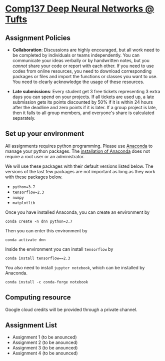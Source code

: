 # [Comp137 Deep Neural Networks @ Tufts](https://www.eecs.tufts.edu/~liulp/courses/comp137-2020-fall/)


## Assignment Policies 

* **Collaboration**: Discussions are highly encouraged, but all work need to be completed by individuals or teams independently. You can communicate your ideas verbally or by handwritten notes, but you *cannot* share your code or report with each other. If you need to use codes from online resources, you need to download corresponding packages or files and import the functions or classes you want to use. You need to clearly acknowledge the usage of these resources.

* **Late submissions**: Every student get 3 free tickets representing 3 extra days you can spend on your projects. If all tickets are used up, a late submission gets its points discounted by 50% if it is within 24 hours after the deadline and zero points if it is later. If a group project is late, then it falls to all group members, and everyone's share is calculated separately. 


## Set up your environment 

All assignments requires python programming. Please use [Anaconda](https://docs.conda.io/projects/conda/en/latest/user-guide/index.html) to manage your python packages. The [installation of Anaconda](https://docs.anaconda.com/anaconda/install/) does not require a root user or an administrator. 

We will use these packages with their default versions listed below. The versions of the last few packages are not important as long as they work with these packages below. 

* `python=3.7`
* `tensorflow=2.3`
* `numpy`
* `matplotlib` 

Once you have installed Anaconda, you can create an environment by  
```
conda create -n dnn python=3.7
```

Then you can enter this environment by 
```
conda activate dnn
```

Inside the environment you can install `tensorflow` by
```
conda install tensorflow==2.3 
```

You also need to install `jupyter notebook`, which can be installed by Anaconda.
```
conda install -c conda-forge notebook
```

## Computing resource

Google cloud credits will be provided through a private channel. 


## Assignment List

* Assignment 1 (to be anounced)
* Assignment 2 (to be anounced)
* Assignment 3 (to be anounced)
* Assignment 4 (to be anounced)



